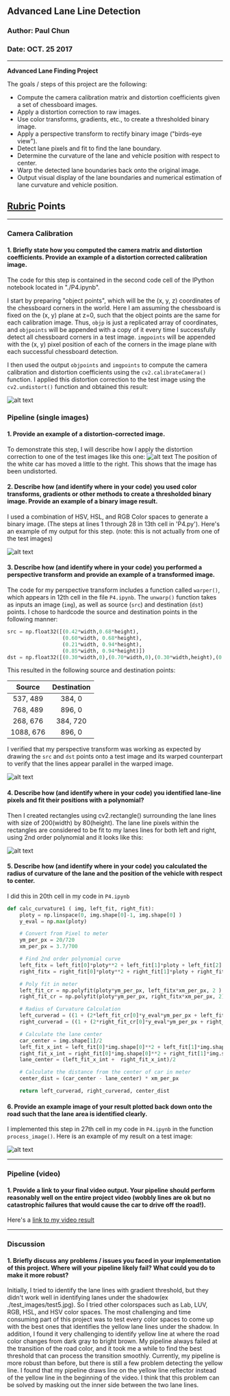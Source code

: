 ## Advanced Lane Line Detection

### Author: Paul Chun
### Date: OCT. 25 2017

---

**Advanced Lane Finding Project**

The goals / steps of this project are the following:

* Compute the camera calibration matrix and distortion coefficients given a set of chessboard images.
* Apply a distortion correction to raw images.
* Use color transforms, gradients, etc., to create a thresholded binary image.
* Apply a perspective transform to rectify binary image ("birds-eye view").
* Detect lane pixels and fit to find the lane boundary.
* Determine the curvature of the lane and vehicle position with respect to center.
* Warp the detected lane boundaries back onto the original image.
* Output visual display of the lane boundaries and numerical estimation of lane curvature and vehicle position.

[//]: # (Image References)

[image1]: ./images/undist_chessboard.png "Undistorted"
[image2]: ./images/undist_road.png "Road Transformed"
[image3]: ./images/unwarped_bin.png "Binary Example"
[image4]: ./images/unwarped_img.png "Warp Example"
[image5]: ./images/window.png "Fit Visual"
[image6]: ./images/image_output.png "Output"
[video1]: ./project_video_output.mp4 "Video"

## [Rubric](https://review.udacity.com/#!/rubrics/571/view) Points
---
### Camera Calibration

#### 1. Briefly state how you computed the camera matrix and distortion coefficients. Provide an example of a distortion corrected calibration image.

The code for this step is contained in the second code cell of the IPython notebook located in "./P4.ipynb".  

I start by preparing "object points", which will be the (x, y, z) coordinates of the chessboard corners in the world. Here I am assuming the chessboard is fixed on the (x, y) plane at z=0, such that the object points are the same for each calibration image.  Thus, `objp` is just a replicated array of coordinates, and `objpoints` will be appended with a copy of it every time I successfully detect all chessboard corners in a test image.  `imgpoints` will be appended with the (x, y) pixel position of each of the corners in the image plane with each successful chessboard detection.  

I then used the output `objpoints` and `imgpoints` to compute the camera calibration and distortion coefficients using the `cv2.calibrateCamera()` function.  I applied this distortion correction to the test image using the `cv2.undistort()` function and obtained this result:

![alt text][image1]

### Pipeline (single images)

#### 1. Provide an example of a distortion-corrected image.

To demonstrate this step, I will describe how I apply the distortion correction to one of the test images like this one:
![alt text][image2]
The position of the white car has moved a little to the right. This shows that the image has been undistorted.

#### 2. Describe how (and identify where in your code) you used color transforms, gradients or other methods to create a thresholded binary image.  Provide an example of a binary image result.

I used a combination of HSV, HSL, and RGB Color spaces to generate a binary image.
(The steps at lines 1 through 28 in 13th cell in 'P4.py'). Here's an example of my output for this step.  (note: this is not actually from one of the test images)

![alt text][image3]

#### 3. Describe how (and identify where in your code) you performed a perspective transform and provide an example of a transformed image.

The code for my perspective transform includes a function called `warper()`, which appears in 12th cell in the file `P4.ipynb`.  The `unwarp()` function takes as inputs an image (`img`), as well as source (`src`) and destination (`dst`) points.  I chose to hardcode the source and destination points in the following manner:

```python
src = np.float32([(0.42*width,0.68*height),
                  (0.60*width, 0.68*height),
                  (0.21*width, 0.94*height),
                  (0.85*width, 0.94*height)])
dst = np.float32([(0.30*width,0),(0.70*width,0),(0.30*width,height),(0.70*width,height)])
```

This resulted in the following source and destination points:

| Source        | Destination   |
|:-------------:|:-------------:|
| 537, 489      | 384, 0        |
| 768, 489      | 896, 0        |
| 268, 676      | 384, 720      |
| 1088, 676     | 896, 0        |

I verified that my perspective transform was working as expected by drawing the `src` and `dst` points onto a test image and its warped counterpart to verify that the lines appear parallel in the warped image.

![alt text][image4]

#### 4. Describe how (and identify where in your code) you identified lane-line pixels and fit their positions with a polynomial?

Then I created rectangles using cv2.rectangle() surrounding the lane lines with size of 200(width) by 80(height). The lane line pixels within the rectangles are considered to be fit to my lanes lines for both left and right, using 2nd order polynomial and it looks like this:

![alt text][image5]

#### 5. Describe how (and identify where in your code) you calculated the radius of curvature of the lane and the position of the vehicle with respect to center.

I did this in 20th cell in my code in `P4.ipynb`
```python
def calc_curvature1 ( img, left_fit, right_fit):
    ploty = np.linspace(0, img.shape[0]-1, img.shape[0] )
    y_eval = np.max(ploty)

    # Convert from Pixel to meter
    ym_per_px = 20/720
    xm_per_px = 3.7/700

    # Find 2nd order polynomial curve
    left_fitx = left_fit[0]*ploty**2 + left_fit[1]*ploty + left_fit[2]
    right_fitx = right_fit[0]*ploty**2 + right_fit[1]*ploty + right_fit[2]

    # Poly fit in meter
    left_fit_cr = np.polyfit(ploty*ym_per_px, left_fitx*xm_per_px, 2 )
    right_fit_cr = np.polyfit(ploty*ym_per_px, right_fitx*xm_per_px, 2)

    # Radius of Curvature Calculation
    left_curverad = ((1 + (2*left_fit_cr[0]*y_eval*ym_per_px + left_fit_cr[1])**2)**1.5) / np.absolute(2*left_fit_cr[0])
    right_curverad = ((1 + (2*right_fit_cr[0]*y_eval*ym_per_px + right_fit_cr[1])**2)**1.5) / np.absolute(2*right_fit_cr[0])

    # Calculate the lane center
    car_center = img.shape[1]/2
    left_fit_x_int = left_fit[0]*img.shape[0]**2 + left_fit[1]*img.shape[0] + left_fit[2]
    right_fit_x_int = right_fit[0]*img.shape[0]**2 + right_fit[1]*img.shape[0] + right_fit[2]
    lane_center = (left_fit_x_int +  right_fit_x_int)/2

    # Calculate the distance from the center of car in meter
    center_dist = (car_center - lane_center) * xm_per_px

    return left_curverad, right_curverad, center_dist
```
#### 6. Provide an example image of your result plotted back down onto the road such that the lane area is identified clearly.

I implemented this step in 27th cell in my code in `P4.ipynb` in the function `process_image()`.  Here is an example of my result on a test image:

![alt text][image6]

---

### Pipeline (video)

#### 1. Provide a link to your final video output.  Your pipeline should perform reasonably well on the entire project video (wobbly lines are ok but no catastrophic failures that would cause the car to drive off the road!).

Here's a [link to my video result](./project_video_output.mp4)

---

### Discussion

#### 1. Briefly discuss any problems / issues you faced in your implementation of this project.  Where will your pipeline likely fail?  What could you do to make it more robust?

Initially, I tried to identify the lane lines with gradient threshold, but they didn't work well in identifying lanes under the shadow(ex ./test_images/test5.jpg). So I tried other colorspaces such as Lab, LUV, RGB, HSL, and HSV color spaces. The most challenging and time consuming part of this project was to test every color spaces to come up with the best ones that identifies the yellow lane lines under the shadow. In addition, I found it very challenging to identify yellow line at where the road color changes from dark gray to bright brown. My pipeline always failed at the transition of the road color, and it took me a while to find the best threshold that can process the transition smoothly. Currently, my pipeline is more robust than before, but there is still a few problem detecting the yellow line. I found that my pipeline draws line on the yellow line reflector instead of the yellow line in the beginning of the video. I think that this problem can be solved by masking out the inner side between the two lane lines.
